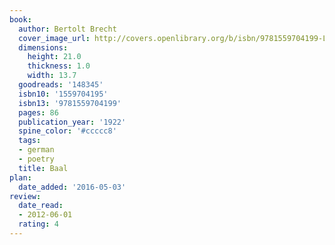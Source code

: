 ```yaml
---
book:
  author: Bertolt Brecht
  cover_image_url: http://covers.openlibrary.org/b/isbn/9781559704199-L.jpg
  dimensions:
    height: 21.0
    thickness: 1.0
    width: 13.7
  goodreads: '148345'
  isbn10: '1559704195'
  isbn13: '9781559704199'
  pages: 86
  publication_year: '1922'
  spine_color: '#ccccc8'
  tags:
  - german
  - poetry
  title: Baal
plan:
  date_added: '2016-05-03'
review:
  date_read:
  - 2012-06-01
  rating: 4
---
```

